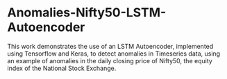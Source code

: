 # Anomalies-Nifty50-LSTM-Autoencoder
This work demonstrates the use of an LSTM Autoencoder, implemented using Tensorflow and Keras, to detect anomalies in Timeseries data, using an example of anomalies in the daily closing price of Nifty50, the equity index of the National Stock Exchange.
